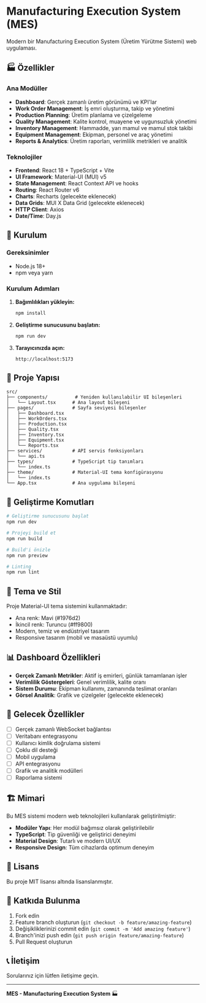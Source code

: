 # Manufacturing Execution System (MES)

Modern bir Manufacturing Execution System (Üretim Yürütme Sistemi) web uygulaması.

## 🏭 Özellikler

### Ana Modüller
- **Dashboard**: Gerçek zamanlı üretim görünümü ve KPI'lar
- **Work Order Management**: İş emri oluşturma, takip ve yönetimi
- **Production Planning**: Üretim planlama ve çizelgeleme
- **Quality Management**: Kalite kontrol, muayene ve uygunsuzluk yönetimi
- **Inventory Management**: Hammadde, yarı mamul ve mamul stok takibi
- **Equipment Management**: Ekipman, personel ve araç yönetimi
- **Reports & Analytics**: Üretim raporları, verimlilik metrikleri ve analitik

### Teknolojiler
- **Frontend**: React 18 + TypeScript + Vite
- **UI Framework**: Material-UI (MUI) v5
- **State Management**: React Context API ve hooks
- **Routing**: React Router v6
- **Charts**: Recharts (gelecekte eklenecek)
- **Data Grids**: MUI X Data Grid (gelecekte eklenecek)
- **HTTP Client**: Axios
- **Date/Time**: Day.js

## 🚀 Kurulum

### Gereksinimler
- Node.js 18+ 
- npm veya yarn

### Kurulum Adımları

1. **Bağımlılıkları yükleyin:**
   ```bash
   npm install
   ```

2. **Geliştirme sunucusunu başlatın:**
   ```bash
   npm run dev
   ```

3. **Tarayıcınızda açın:**
   ```
   http://localhost:5173
   ```

## 📁 Proje Yapısı

```
src/
├── components/          # Yeniden kullanılabilir UI bileşenleri
│   └── Layout.tsx      # Ana layout bileşeni
├── pages/              # Sayfa seviyesi bileşenler
│   ├── Dashboard.tsx
│   ├── WorkOrders.tsx
│   ├── Production.tsx
│   ├── Quality.tsx
│   ├── Inventory.tsx
│   ├── Equipment.tsx
│   └── Reports.tsx
├── services/           # API servis fonksiyonları
│   └── api.ts
├── types/              # TypeScript tip tanımları
│   └── index.ts
├── theme/              # Material-UI tema konfigürasyonu
│   └── index.ts
└── App.tsx             # Ana uygulama bileşeni
```

## 🔧 Geliştirme Komutları

```bash
# Geliştirme sunucusunu başlat
npm run dev

# Projeyi build et
npm run build

# Build'i önizle
npm run preview

# Linting
npm run lint
```

## 🎨 Tema ve Stil

Proje Material-UI tema sistemini kullanmaktadır:
- Ana renk: Mavi (#1976d2)
- İkincil renk: Turuncu (#ff9800)
- Modern, temiz ve endüstriyel tasarım
- Responsive tasarım (mobil ve masaüstü uyumlu)

## 📊 Dashboard Özellikleri

- **Gerçek Zamanlı Metrikler**: Aktif iş emirleri, günlük tamamlanan işler
- **Verimlilik Göstergeleri**: Genel verimlilik, kalite oranı
- **Sistem Durumu**: Ekipman kullanımı, zamanında teslimat oranları
- **Görsel Analitik**: Grafik ve çizelgeler (gelecekte eklenecek)

## 🔮 Gelecek Özellikler

- [ ] Gerçek zamanlı WebSocket bağlantısı
- [ ] Veritabanı entegrasyonu
- [ ] Kullanıcı kimlik doğrulama sistemi
- [ ] Çoklu dil desteği
- [ ] Mobil uygulama
- [ ] API entegrasyonu
- [ ] Grafik ve analitik modülleri
- [ ] Raporlama sistemi

## 🏗️ Mimari

Bu MES sistemi modern web teknolojileri kullanılarak geliştirilmiştir:

- **Modüler Yapı**: Her modül bağımsız olarak geliştirilebilir
- **TypeScript**: Tip güvenliği ve geliştirici deneyimi
- **Material Design**: Tutarlı ve modern UI/UX
- **Responsive Design**: Tüm cihazlarda optimum deneyim

## 📄 Lisans

Bu proje MIT lisansı altında lisanslanmıştır.

## 🤝 Katkıda Bulunma

1. Fork edin
2. Feature branch oluşturun (`git checkout -b feature/amazing-feature`)
3. Değişikliklerinizi commit edin (`git commit -m 'Add amazing feature'`)
4. Branch'inizi push edin (`git push origin feature/amazing-feature`)
5. Pull Request oluşturun

## 📞 İletişim

Sorularınız için lütfen iletişime geçin.

---

**MES - Manufacturing Execution System** 🏭
